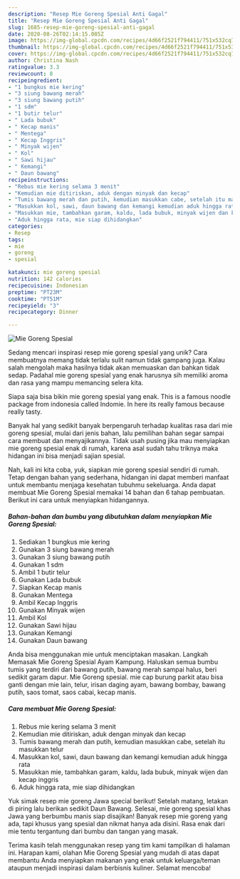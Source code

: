 ```yaml
---
description: "Resep Mie Goreng Spesial Anti Gagal"
title: "Resep Mie Goreng Spesial Anti Gagal"
slug: 1685-resep-mie-goreng-spesial-anti-gagal
date: 2020-08-26T02:14:15.085Z
image: https://img-global.cpcdn.com/recipes/4d66f2521f794411/751x532cq70/mie-goreng-spesial-foto-resep-utama.jpg
thumbnail: https://img-global.cpcdn.com/recipes/4d66f2521f794411/751x532cq70/mie-goreng-spesial-foto-resep-utama.jpg
cover: https://img-global.cpcdn.com/recipes/4d66f2521f794411/751x532cq70/mie-goreng-spesial-foto-resep-utama.jpg
author: Christina Nash
ratingvalue: 3.3
reviewcount: 8
recipeingredient:
- "1 bungkus mie kering"
- "3 siung bawang merah"
- "3 siung bawang putih"
- "1 sdm"
- "1 butir telur"
- " Lada bubuk"
- " Kecap manis"
- " Mentega"
- " Kecap Inggris"
- " Minyak wijen"
- " Kol"
- " Sawi hijau"
- " Kemangi"
- " Daun bawang"
recipeinstructions:
- "Rebus mie kering selama 3 menit"
- "Kemudian mie ditiriskan, aduk dengan minyak dan kecap"
- "Tumis bawang merah dan putih, kemudian masukkan cabe, setelah itu masukkan telur"
- "Masukkan kol, sawi, daun bawang dan kemangi kemudian aduk hingga rata"
- "Masukkan mie, tambahkan garam, kaldu, lada bubuk, minyak wijen dan kecap inggris"
- "Aduk hingga rata, mie siap dihidangkan"
categories:
- Resep
tags:
- mie
- goreng
- spesial

katakunci: mie goreng spesial 
nutrition: 142 calories
recipecuisine: Indonesian
preptime: "PT23M"
cooktime: "PT51M"
recipeyield: "3"
recipecategory: Dinner

---
```



![Mie Goreng Spesial](https://img-global.cpcdn.com/recipes/4d66f2521f794411/751x532cq70/mie-goreng-spesial-foto-resep-utama.jpg)

Sedang mencari inspirasi resep mie goreng spesial yang unik? Cara membuatnya memang tidak terlalu sulit namun tidak gampang juga. Kalau salah mengolah maka hasilnya tidak akan memuaskan dan bahkan tidak sedap. Padahal mie goreng spesial yang enak harusnya sih memiliki aroma dan rasa yang mampu memancing selera kita.

Siapa saja bisa bikin mie goreng spesial yang enak. This is a famous noodle package from indonesia called Indomie. In here its really famous because really tasty.

Banyak hal yang sedikit banyak berpengaruh terhadap kualitas rasa dari mie goreng spesial, mulai dari jenis bahan, lalu pemilihan bahan segar sampai cara membuat dan menyajikannya. Tidak usah pusing jika mau menyiapkan mie goreng spesial enak di rumah, karena asal sudah tahu triknya maka hidangan ini bisa menjadi sajian spesial.


Nah, kali ini kita coba, yuk, siapkan mie goreng spesial sendiri di rumah. Tetap dengan bahan yang sederhana, hidangan ini dapat memberi manfaat untuk membantu menjaga kesehatan tubuhmu sekeluarga. Anda dapat membuat Mie Goreng Spesial memakai 14 bahan dan 6 tahap pembuatan. Berikut ini cara untuk menyiapkan hidangannya.

<!--inarticleads1-->

##### Bahan-bahan dan bumbu yang dibutuhkan dalam menyiapkan Mie Goreng Spesial:

1. Sediakan 1 bungkus mie kering
1. Gunakan 3 siung bawang merah
1. Gunakan 3 siung bawang putih
1. Gunakan 1 sdm
1. Ambil 1 butir telur
1. Gunakan  Lada bubuk
1. Siapkan  Kecap manis
1. Gunakan  Mentega
1. Ambil  Kecap Inggris
1. Gunakan  Minyak wijen
1. Ambil  Kol
1. Gunakan  Sawi hijau
1. Gunakan  Kemangi
1. Gunakan  Daun bawang


Anda bisa menggunakan mie untuk menciptakan masakan. Langkah Memasak Mie Goreng Spesial Ayam Kampung. Haluskan semua bumbu tumis yang terdiri dari bawang putih, bawang merah sampai halus, beri sedikit garam dapur. Mie Goreng spesial. mie cap burung parkit atau bisa ganti dengan mie lain, telur, irisan daging ayam, bawang bombay, bawang putih, saos tomat, saos cabai, kecap manis. 

<!--inarticleads2-->

##### Cara membuat Mie Goreng Spesial:

1. Rebus mie kering selama 3 menit
1. Kemudian mie ditiriskan, aduk dengan minyak dan kecap
1. Tumis bawang merah dan putih, kemudian masukkan cabe, setelah itu masukkan telur
1. Masukkan kol, sawi, daun bawang dan kemangi kemudian aduk hingga rata
1. Masukkan mie, tambahkan garam, kaldu, lada bubuk, minyak wijen dan kecap inggris
1. Aduk hingga rata, mie siap dihidangkan


Yuk simak resep mie goreng Jawa special berikut! Setelah matang, letakan di piring lalu berikan sedikit Daun Bawang. Selesai, mie goreng spesial khas Jawa yang berbumbu manis siap disajikan! Banyak resep mie goreng yang ada, tapi khusus yang spesial dan nikmat hanya ada disini. Rasa enak dari mie tentu tergantung dari bumbu dan tangan yang masak. 

Terima kasih telah menggunakan resep yang tim kami tampilkan di halaman ini. Harapan kami, olahan Mie Goreng Spesial yang mudah di atas dapat membantu Anda menyiapkan makanan yang enak untuk keluarga/teman ataupun menjadi inspirasi dalam berbisnis kuliner. Selamat mencoba!
